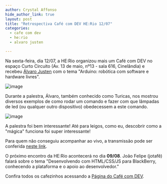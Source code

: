 ```yaml
---
author: Crystal Affonso
hide_author_link: true
layout: post
title: "Retrospectiva Café com DEV HE:Rio 12/07"
categories:
  - cafe com dev
  - he:rio
  - alvaro justen

---
```


Na sexta-feira, dia 12/07, a HE:Rio organizou mais um Café com DEV no espaço Curto Circuito (Av. 13 de maio, nº13 - sala 616, Cinelândia) e recebeu [Álvaro Justen](https://twitter.com/turicas) com o tema "Arduino: robótica com software e hardware livres".

<!--more-->

![image](/blog/images/posts/2013-07-29/DSCN3736.JPG)

Durante a palestra, Álvaro, também conhecido como Turicas, nos mostrou diversos exemplos de como rodar um comando e fazer com que lâmpadas de led (ou qualquer outro dispositivo) obedecessem a este comando.

![image](/blog/images/posts/2013-07-29/DSCN3738.JPG)

A palestra foi bem interessante! Até para leigos, como eu, descobrir como a "mágica" funciona foi super interessante!

Para quem não conseguiu acompanhar ao vivo, a transmissão pode ser conferida [neste link](https://www.eventials.com/pt-br/helabs/arduino-robotica-com-software-e-hardware-livres/).

O próximo encontro da HE:Rio acontecerá no dia **09/08**. João Felipe (jotafê) falará sobre o tema "Desenvolvendo com HTML/CSS/JS para BlackBerry, conhecendo a plataforma e o apoio ao desenvolvedor."

Confira todos os cafezinhos acessando a [Página do Café com DEV](http://helabs.com.br/eventos/cafe-com-dev/).
